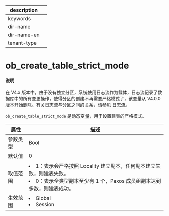 |description||
|---|---|
|keywords||
|dir-name||
|dir-name-en||
|tenant-type||

# ob_create_table_strict_mode

<main id="notice" type='explain'>
<h4>说明</h4>
<p>在 V4.x 版本中，由于没有独立分区，系统使用日志流作为载体，日志流记录了数据库中的所有变更操作，使得分区的创建不再需要严格模式了，该变量从 V4.0.0 版本开始删除。有关日志流与分区之间的关系，请参见 <a href="../../../100.oceanbase-database-concepts/500.distributed-database-objects/300.data-partitions-and-replicas/200.logstream.md">日志流</a>。</p>
</main>

`ob_create_table_strict_mode` 是动态变量，用于设置建表的严格模式。

| **属性** |                                                                                   **描述**                                                                                    |
|--------|-----------------------------------------------------------------------------------------------------------------------------------------------------------------------------|
| 参数类型   | Bool                    |
| 默认值    | 0                 |
| 取值范围   | </li><li> 1：表示会严格按照 Locality 建立副本，任何副本建立失败，则建表失败。   </li><li> 0：表示全类型副本至少有 1 个，Paxos 成员组副本达到多数，则建表成功。    |
| 生效范围   | </li><li> Global   </li><li> Session                                                                     |
